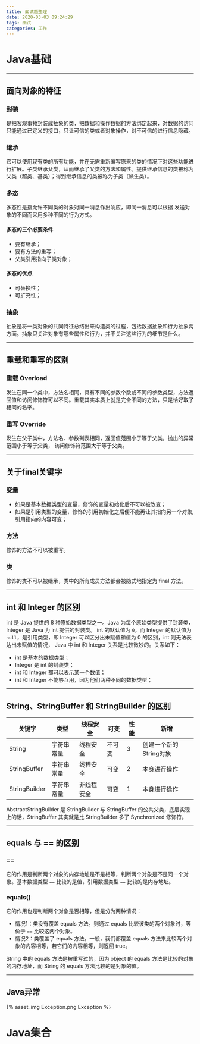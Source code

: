 ```yaml
---
title: 面试题整理
date: 2020-03-03 09:24:29
tags: 面试
categories: 工作
---
```


# Java基础

***

## 面向对象的特征

### 封装

是把客观事物封装成抽象的类，把数据和操作数据的方法绑定起来，对数据的访问只能通过已定义的接口，只让可信的类或者对象操作，对不可信的进行信息隐藏。

### 继承

它可以使用现有类的所有功能，并在无需重新编写原来的类的情况下对这些功能进行扩展。子类继承父类，从而继承了父类的方法和属性。提供继承信息的类被称为父类（超类、基类）；得到继承信息的类被称为子类（派生类）。

### 多态

多态性是指允许不同类的对象对同一消息作出响应，即同一消息可以根据 发送对象的不同而采用多种不同的行为方式。

#### 多态的三个必要条件

- 要有继承；
- 要有方法的重写；
- 父类引用指向子类对象；

#### 多态的优点

- 可替换性；
- 可扩充性；

### 抽象

抽象是将一类对象的共同特征总结出来构造类的过程，包括数据抽象和行为抽象两方面。抽象只关注对象有哪些属性和行为，并不关注这些行为的细节是什么。

***

## 重载和重写的区别

### 重载  Overload

发生在同一个类中，方法名相同，具有不同的参数个数或不同的参数类型，方法返回值和访问修饰符可以不同。重载其实本质上就是完全不同的方法，只是恰好取了相同的名字。

### 重写  Override

发生在父子类中，方法名、参数列表相同，返回值范围小于等于父类，抛出的异常范围小于等于父类， 访问修饰符范围大于等于父类。

***

## 关于final关键字

### 变量

- 如果是基本数据类型的变量，修饰的变量初始化后不可以被改变；
- 如果是引用类型的变量，修饰的引用初始化之后便不能再让其指向另一个对象,引用指向的内容可变；

### 方法

修饰的方法不可以被重写。

### 类

修饰的类不可以被继承，类中的所有成员方法都会被隐式地指定为 final 方法。

***

## int 和 Integer 的区别

int 是 Java 提供的 8 种原始数据类型之一。Java 为每个原始类型提供了封装类，Integer 是 Java 为 int 提供的封装类。 int 的默认值为 `0`，而 Integer 的默认值为 `null`，是引用类型，即 Integer 可以区分出未赋值和值为 0 的区别，int 则无法表达出未赋值的情况， Java 中 int 和 Integer 关系是比较微妙的。关系如下：

- int 是基本的数据类型；
- Integer 是 int 的封装类；
- int 和 Integer 都可以表示某一个数值；
- int 和 Integer 不能够互用，因为他们两种不同的数据类型；

***

## String、StringBuffer 和 StringBuilder 的区别

| 关键字        | 类型       | 线程安全   | 可变   | 性能 | 新增                   |
| ------------- | ---------- | ---------- | ------ | ---- | ---------------------- |
| String        | 字符串常量 | 线程安全   | 不可变 | 3    | 创建一个新的String对象 |
| StringBuffer  | 字符串常量 | 线程安全   | 可变   | 2    | 本身进行操作           |
| StringBuilder | 字符串常量 | 非线程安全 | 可变   | 1    | 本身进行操作           |

AbstractStringBuilder 是 StringBuilder 与 StringBuffer 的公共父类，底层实现上的话，StringBuffer 其实就是比 StringBuilder 多了 Synchronized 修饰符。

***

## equals 与 == 的区别

### ==

它的作用是判断两个对象的内存地址是不是相等，判断两个对象是不是同一个对象。基本数据类型 ``==`` 比较的是值，引用数据类型 ``==`` 比较的是内存地址。

### equals()

它的作用也是判断两个对象是否相等，但是分为两种情况：

- 情况1：类没有覆盖 equals 方法。则通过 equals 比较该类的两个对象时，等价于 ``==`` 比较这两个对象。
- 情况2：类覆盖了 equals 方法。一般，我们都覆盖 equals 方法来比较两个对象的内容相等，若它们的内容相等，则返回 true。

String 中的 equals 方法是被重写过的，因为 object 的 equals 方法是比较的对象的内存地址，而 String 的 equals 方法比较的是对象的值。

***

## Java异常

{% asset_img Exception.png Exception %}

# Java集合